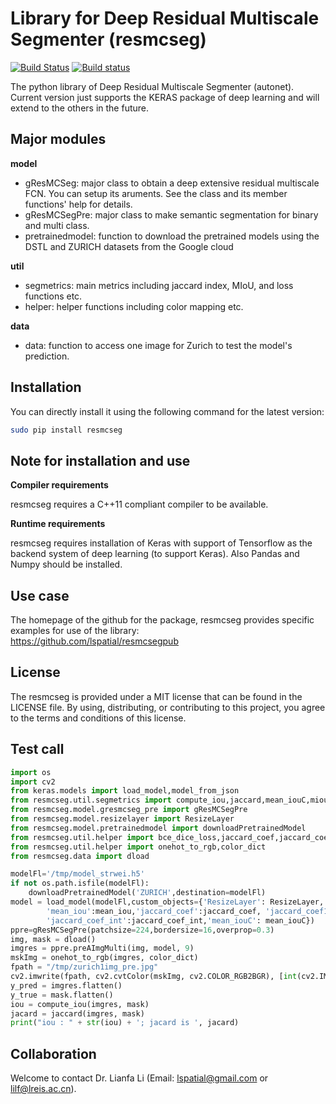 # Library for Deep Residual Multiscale Segmenter (resmcseg)

[![Build Status](https://travis-ci.org/pybind/cmake_example.svg?branch=master)](https://travis-ci.org/pybind/cmake_example)
[![Build status](https://ci.appveyor.com/api/projects/status/57nnxfm4subeug43/branch/master?svg=true)](https://ci.appveyor.com/project/dean0x7d/cmake-example/branch/master)

The python library of Deep Residual Multiscale Segmenter (autonet). 
Current version just supports the KERAS package of deep learning and 
will extend to the others in the future. 

## Major modules

**model**

* gResMCSeg: major class to obtain a deep extensive residual multiscale  
      FCN. You can setup its aruments. See the class and its 
      member functions' help for details.  
* gResMCSegPre: major class to make semantic segmentation for binary and multi class. 
* pretrainedmodel: function to download the pretrained models using the DSTL and 
      ZURICH datasets from the Google cloud 

**util**

* segmetrics: main metrics including jaccard index, MIoU, and loss functions etc.
* helper: helper functions including color mapping etc.   

**data**

* data: function to access one image for Zurich to test the model's prediction. 
       
## Installation

You can directly install it using the following command for the latest version:

```bash
sudo pip install resmcseg
```

## Note for installation and use 

**Compiler requirements**

resmcseg requires a C++11 compliant compiler to be available.

**Runtime requirements**

resmcseg requires installation of Keras with support of Tensorflow as the 
backend system of deep learning (to support Keras). Also Pandas and Numpy should 
be installed. 

## Use case 
The homepage of the github for the package, resmcseg provides specific 
examples for use of the library:  
https://github.com/lspatial/resmcsegpub 

## License

The resmcseg is provided under a MIT license that can be found in the LICENSE
file. By using, distributing, or contributing to this project, you agree to the
terms and conditions of this license.

## Test call

```python
import os
import cv2
from keras.models import load_model,model_from_json
from resmcseg.util.segmetrics import compute_iou,jaccard,mean_iouC,miou,mean_iou
from resmcseg.model.gresmcseg_pre import gResMCSegPre
from resmcseg.model.resizelayer import ResizeLayer
from resmcseg.model.pretrainedmodel import downloadPretrainedModel
from resmcseg.util.helper import bce_dice_loss,jaccard_coef,jaccard_coef_int,jaccard_coef1
from resmcseg.util.helper import onehot_to_rgb,color_dict
from resmcseg.data import dload

modelFl='/tmp/model_strwei.h5'
if not os.path.isfile(modelFl):
    downloadPretrainedModel('ZURICH',destination=modelFl)
model = load_model(modelFl,custom_objects={'ResizeLayer': ResizeLayer,'bce_dice_loss':bce_dice_loss,
        'mean_iou':mean_iou,'jaccard_coef':jaccard_coef, 'jaccard_coef1':jaccard_coef1,'miou':miou,
        'jaccard_coef_int':jaccard_coef_int,'mean_iouC': mean_iouC})
ppre=gResMCSegPre(patchsize=224,bordersize=16,overprop=0.3)
img, mask = dload()
imgres = ppre.preAImgMulti(img, model, 9)
mskImg = onehot_to_rgb(imgres, color_dict)
fpath = "/tmp/zurich1img_pre.jpg"
cv2.imwrite(fpath, cv2.cvtColor(mskImg, cv2.COLOR_RGB2BGR), [int(cv2.IMWRITE_JPEG_QUALITY), 100])
y_pred = imgres.flatten()
y_true = mask.flatten()
iou = compute_iou(imgres, mask)
jacard = jaccard(imgres, mask)
print("iou : " + str(iou) + '; jacard is ', jacard)

```
## Collaboration

Welcome to contact Dr. Lianfa Li (Email: lspatial@gmail.com or lilf@lreis.ac.cn). 